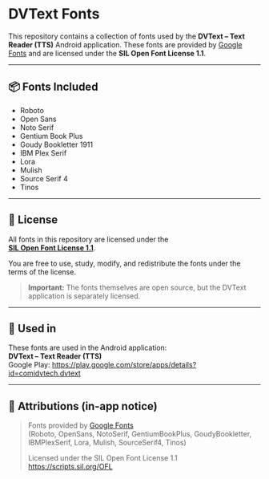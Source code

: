 # DVText Fonts

This repository contains a collection of fonts used by the **DVText – Text Reader (TTS)** Android application.
These fonts are provided by [Google Fonts](https://fonts.google.com/) and are licensed under the **SIL Open Font License 1.1**.

---

## 📦 Fonts Included

- Roboto
- Open Sans
- Noto Serif
- Gentium Book Plus
- Goudy Bookletter 1911
- IBM Plex Serif
- Lora
- Mulish
- Source Serif 4
- Tinos

---

## 📜 License

All fonts in this repository are licensed under the  
**[SIL Open Font License 1.1](https://scripts.sil.org/OFL)**.

You are free to use, study, modify, and redistribute the fonts under the terms of the license.

> **Important:** The fonts themselves are open source, but the DVText application is separately licensed.

---

## 📌 Used in

These fonts are used in the Android application:  
**DVText – Text Reader (TTS)**  
Google Play: https://play.google.com/store/apps/details?id=comidvtech.dvtext

---

## 📄 Attributions (in-app notice)

> Fonts provided by [Google Fonts](https://fonts.google.com/)  
> (Roboto, OpenSans, NotoSerif, GentiumBookPlus, GoudyBookletter, IBMPlexSerif, Lora, Mulish, SourceSerif4, Tinos)  
>  
> Licensed under the SIL Open Font License 1.1  
> https://scripts.sil.org/OFL
